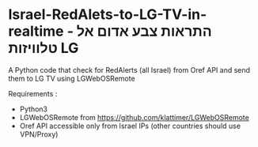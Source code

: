 # Israel-RedAlets-to-LG-TV-in-realtime - התראות צבע אדום אל טלוויזות LG
A Python code that check for RedAlerts (all Israel) from Oref API and send them to LG TV using LGWebOSRemote



Requirements :
* Python3
* LGWebOSRemote from https://github.com/klattimer/LGWebOSRemote
* Oref API accessible only from Israel IPs (other countries should use VPN/Proxy)
